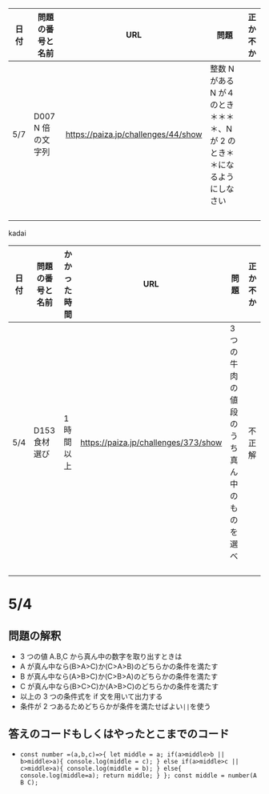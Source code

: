 | 日付 | 問題の番号と名前  | URL                                 | 問題                                                                      | 正か不か |
| ---- | ----------------- | ----------------------------------- | ------------------------------------------------------------------------- | -------- |
| 5/7  | D007 N 倍の文字列 | https://paiza.jp/challenges/44/show | 整数 N がある N が４のとき＊＊＊＊、N が 2 のとき＊＊になるようにしなさい |          |
|      |                   |                                     |                                                                           |          |
|      |                   |                                     |                                                                           |          |
|      |                   |                                     |                                                                           |          |
|      |                   |                                     |                                                                           |          |
kadai

| 日付 | 問題の番号と名前 | かかった時間 | URL                                  | 問題                                     | 正か不か |
| ---- | ---------------- | ------------ | ------------------------------------ | ---------------------------------------- | -------- |
| 5/4  | D153 食材選び    | 1 時間以上   | https://paiza.jp/challenges/373/show | 3 つの牛肉の値段のうち真ん中のものを選べ | 不正解   |
|      |                  |              |                                      |                                          |          |
|      |                  |              |                                      |                                          |          |
|      |                  |              |                                      |                                          |          |
|      |                  |              |                                      |                                          |          |

# 5/4

## 問題の解釈

- 3 つの値 A.B,C から真ん中の数字を取り出すときは
- A が真ん中なら(B>A>C)か(C>A>B)のどちらかの条件を満たす
- B が真ん中なら(A>B>C)か(C>B>A)のどちらかの条件を満たす
- C が真ん中なら(B>C>C)か(A>B>C)のどちらかの条件を満たす
- 以上の 3 つの条件式を if 文を用いて出力する
- 条件が 2 つあるためどちらかが条件を満たせばよい`||`を使う

## 答えのコードもしくはやったとこまでのコード

- `const number =(a,b,c)=>{
    let middle = a;
    if(a>middle>b || b>middle>a){
        console.log(middle = c);
    }
        else if(a>middle>c || c>middle>a){
        console.log(middle = b);
    }
    else{
        console.log(middle=a);
        return middle;
    }
};
const middle = number(A B C);
`
